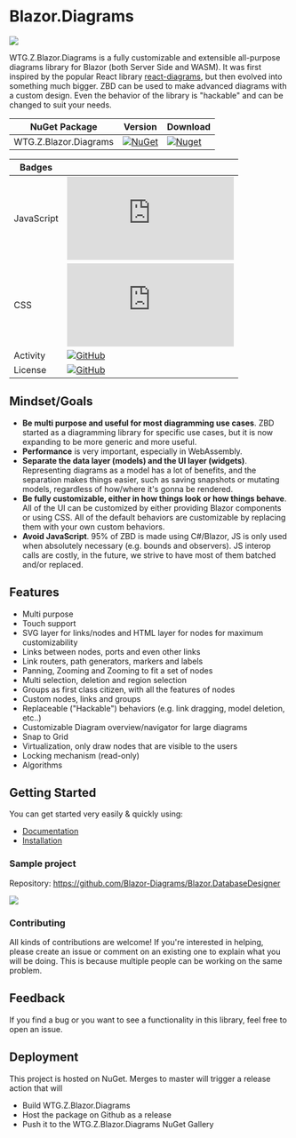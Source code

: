 # Blazor.Diagrams

![](ZBD.png)

WTG.Z.Blazor.Diagrams is a fully customizable and extensible all-purpose diagrams library for Blazor (both Server Side and WASM). It was first inspired by the popular React library [react-diagrams](https://github.com/projectstorm/react-diagrams), but then evolved into something much bigger. ZBD can be used to make advanced diagrams with a custom design. Even the behavior of the library is "hackable" and can be changed to suit your needs. 

| NuGet Package                | Version                                                                                                                                  | Download                                                                                                                                  |
| ---------------------------- | ---------------------------------------------------------------------------------------------------------------------------------------- | ----------------------------------------------------------------------------------------------------------------------------------------- |
| WTG.Z.Blazor.Diagrams            | [![NuGet](https://img.shields.io/nuget/v/WTG.Z.Blazor.Diagrams.svg)](https://www.nuget.org/packages/WTG.Z.Blazor.Diagrams)                       | [![Nuget](https://img.shields.io/nuget/dt/WTG.Z.Blazor.Diagrams.svg)](https://www.nuget.org/packages/WTG.Z.Blazor.Diagrams)                       |

| Badges     |                                                                                                                                                    |
| ---------- | -------------------------------------------------------------------------------------------------------------------------------------------------- |
| JavaScript | ![GitHub file size in bytes](https://img.shields.io/github/size/Blazor-Diagrams/Blazor.Diagrams/src/Blazor.Diagrams/wwwroot/script.min.js)         |
| CSS        | ![GitHub file size in bytes](https://img.shields.io/github/size/Blazor-Diagrams/Blazor.Diagrams/src/Blazor.Diagrams/wwwroot/style.css)             |
| Activity   | [![GitHub](https://img.shields.io/github/last-commit/Blazor-Diagrams/Blazor.Diagrams/develop)](https://github.com/Blazor-Diagrams/Blazor.Diagrams) |
| License    | [![GitHub](https://img.shields.io/github/license/Blazor-Diagrams/Blazor.Diagrams.svg)](https://github.com/Blazor-Diagrams/Blazor.Diagrams)         |

## Mindset/Goals

- **Be multi purpose and useful for most diagramming use cases**. ZBD started as a diagramming library for specific use cases, but it is now expanding to be more generic and more useful.
- **Performance** is very important, especially in WebAssembly.
- **Separate the data layer (models) and the UI layer (widgets)**. Representing diagrams as a model has a lot of benefits, and the separation makes things easier, such as saving snapshots or mutating models, regardless of how/where it's gonna be rendered.
- **Be fully customizable, either in how things look or how things behave**. All of the UI can be customized by either providing Blazor components or using CSS. All of the default behaviors are customizable by replacing them with your own custom behaviors.
- **Avoid JavaScript**. 95% of ZBD is made using C#/Blazor, JS is only used when absolutely necessary (e.g. bounds and observers). JS interop calls are costly, in the future, we strive to have most of them batched and/or replaced.

## Features

- Multi purpose
- Touch support
- SVG layer for links/nodes and HTML layer for nodes for maximum customizability
- Links between nodes, ports and even other links
- Link routers, path generators, markers and labels
- Panning, Zooming and Zooming to fit a set of nodes
- Multi selection, deletion and region selection
- Groups as first class citizen, with all the features of nodes
- Custom nodes, links and groups
- Replaceable ("Hackable") behaviors (e.g. link dragging, model deletion, etc..)
- Customizable Diagram overview/navigator for large diagrams
- Snap to Grid
- Virtualization, only draw nodes that are visible to the users
- Locking mechanism (read-only)
- Algorithms

## Getting Started

You can get started very easily & quickly using:

- [Documentation](https://blazor-diagrams.zhaytam.com/)
- [Installation](https://blazor-diagrams.zhaytam.com/documentation/installation)

### Sample project

Repository: https://github.com/Blazor-Diagrams/Blazor.DatabaseDesigner

![](DBDesigner.png)

### Contributing

All kinds of contributions are welcome!
If you're interested in helping, please create an issue or comment on an existing one to explain what you will be doing. This is because multiple people can be working on the same problem.

## Feedback

If you find a bug or you want to see a functionality in this library, feel free to open an issue.

## Deployment

This project is hosted on NuGet. Merges to master will trigger a release action that will
- Build WTG.Z.Blazor.Diagrams
- Host the package on Github as a release
- Push it to the WTG.Z.Blazor.Diagrams NuGet Gallery
